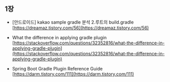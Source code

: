 ## 1장
- \[안드로이드\] kakao sample gradle 분석 2.루트의 build.gradle       
[https://dreamaz.tistory.com/56](https://dreamaz.tistory.com/56)

- What the difference in applying gradle plugin     
[https://stackoverflow.com/questions/32352816/what-the-difference-in-applying-gradle-plugin](https://stackoverflow.com/questions/32352816/what-the-difference-in-applying-gradle-plugin)

- Spring Boot Gradle Plugin Reference Guide         
[https://darm.tistory.com/111](https://darm.tistory.com/111)